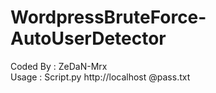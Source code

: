# WordpressBruteForce-AutoUserDetector
Coded By : ZeDaN-Mrx <br/>
Usage : Script.py http://localhost @pass.txt
